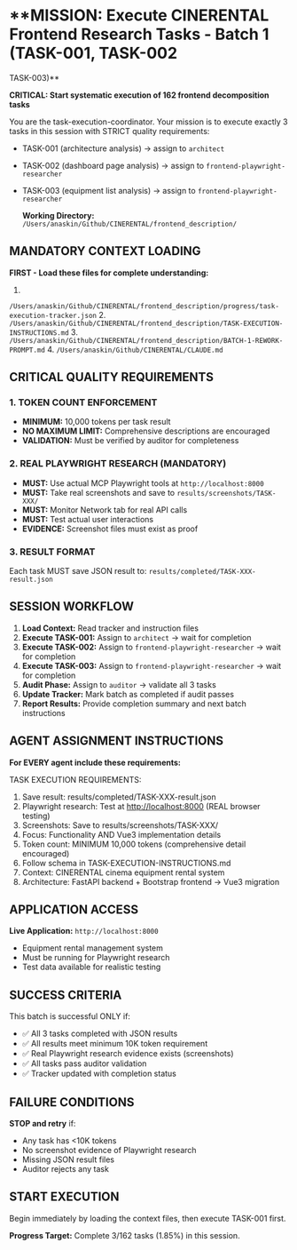 # **MISSION: Execute CINERENTAL Frontend Research Tasks - Batch 1 (TASK-001, TASK-002

  TASK-003)**

  **CRITICAL: Start systematic execution of 162 frontend decomposition tasks**

  You are the task-execution-coordinator. Your mission is to execute exactly 3 tasks in this
  session with STRICT quality requirements:

- TASK-001 (architecture analysis) → assign to `architect`
- TASK-002 (dashboard page analysis) → assign to `frontend-playwright-researcher`
- TASK-003 (equipment list analysis) → assign to `frontend-playwright-researcher`

  **Working Directory:** `/Users/anaskin/Github/CINERENTAL/frontend_description/`

## MANDATORY CONTEXT LOADING

  **FIRST - Load these files for complete understanding:**

  1.

  `/Users/anaskin/Github/CINERENTAL/frontend_description/progress/task-execution-tracker.json`
  2. `/Users/anaskin/Github/CINERENTAL/frontend_description/TASK-EXECUTION-INSTRUCTIONS.md`
  3. `/Users/anaskin/Github/CINERENTAL/frontend_description/BATCH-1-REWORK-PROMPT.md`
  4. `/Users/anaskin/Github/CINERENTAL/CLAUDE.md`

## CRITICAL QUALITY REQUIREMENTS

### 1. TOKEN COUNT ENFORCEMENT

- **MINIMUM:** 10,000 tokens per task result
- **NO MAXIMUM LIMIT:** Comprehensive descriptions are encouraged
- **VALIDATION:** Must be verified by auditor for completeness

### 2. REAL PLAYWRIGHT RESEARCH (MANDATORY)

- **MUST:** Use actual MCP Playwright tools at `http://localhost:8000`
- **MUST:** Take real screenshots and save to `results/screenshots/TASK-XXX/`
- **MUST:** Monitor Network tab for real API calls
- **MUST:** Test actual user interactions
- **EVIDENCE:** Screenshot files must exist as proof

### 3. RESULT FORMAT

  Each task MUST save JSON result to: `results/completed/TASK-XXX-result.json`

## SESSION WORKFLOW

  1. **Load Context:** Read tracker and instruction files
  2. **Execute TASK-001:** Assign to `architect` → wait for completion
  3. **Execute TASK-002:** Assign to `frontend-playwright-researcher` → wait for completion
  4. **Execute TASK-003:** Assign to `frontend-playwright-researcher` → wait for completion
  5. **Audit Phase:** Assign to `auditor` → validate all 3 tasks
  6. **Update Tracker:** Mark batch as completed if audit passes
  7. **Report Results:** Provide completion summary and next batch instructions

## AGENT ASSIGNMENT INSTRUCTIONS

  **For EVERY agent include these requirements:**

  TASK EXECUTION REQUIREMENTS:

  1. Save result: results/completed/TASK-XXX-result.json
  2. Playwright research: Test at <http://localhost:8000> (REAL browser testing)
  3. Screenshots: Save to results/screenshots/TASK-XXX/
  4. Focus: Functionality AND Vue3 implementation details
  5. Token count: MINIMUM 10,000 tokens (comprehensive detail encouraged)
  6. Follow schema in TASK-EXECUTION-INSTRUCTIONS.md
  7. Context: CINERENTAL cinema equipment rental system
  8. Architecture: FastAPI backend + Bootstrap frontend → Vue3 migration

## APPLICATION ACCESS

  **Live Application:** `http://localhost:8000`

- Equipment rental management system
- Must be running for Playwright research
- Test data available for realistic testing

## SUCCESS CRITERIA

  This batch is successful ONLY if:

- ✅ All 3 tasks completed with JSON results
- ✅ All results meet minimum 10K token requirement
- ✅ Real Playwright research evidence exists (screenshots)
- ✅ All tasks pass auditor validation
- ✅ Tracker updated with completion status

## FAILURE CONDITIONS

  **STOP and retry** if:

- Any task has <10K tokens
- No screenshot evidence of Playwright research
- Missing JSON result files
- Auditor rejects any task

## START EXECUTION

  Begin immediately by loading the context files, then execute TASK-001 first.

  **Progress Target:** Complete 3/162 tasks (1.85%) in this session.
